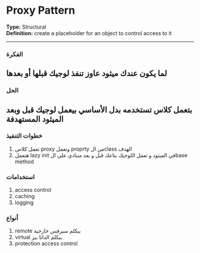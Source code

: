 # Proxy Pattern

**Type:** Structural  
**Definition:** create a placeholder for an object to control access to it

---
### الفكرة
لما يكون عندك ميثود عاوز تنفذ لوجيك قبلها أو بعدها
---

### الحل
بتعمل كلاس تستخدمه بدل الأساسي بيعمل لوجيك قبل وبعد الميثود المستهدفة
---


### خطوات التنفيذ
1. تعمل كلاس proxy وتعمل proprty من الclass الهدف
2. هتعمل lazy init في الميثود و تعمل اللوجيك بتاعك قبل و بعد متنادي علي الbase method

### استخدامات
1. access control
2. caching
3. logging

### أنواع
1. remote بيكلم سيرفس خارجية
2. virtual بيكلم الداتا بيز
3. protection access control
